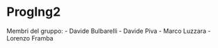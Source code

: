 # ProgIng2

Membri del gruppo:
    - Davide Bulbarelli
    - Davide Piva
    - Marco Luzzara
    - Lorenzo Framba
